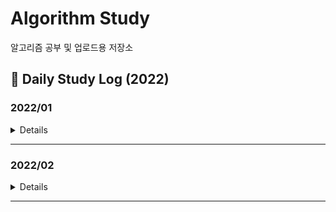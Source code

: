 # Algorithm Study
알고리즘 공부 및 업로드용 저장소

## 📖 Daily Study Log (2022)

### 2022/01
<details value="Details">
<summary>Details</summary>
<div markdown="1">

  |Date|#|Title|Solution|Remarks|
  |:---:|:---:|:---:|:---:|:---:|
  |22/01/01|PG|[여행경로](https://github.com/clap-0/algorithm_study/blob/main/Sources/Programmers/%EC%97%AC%ED%96%89%EA%B2%BD%EB%A1%9C.cpp)|DFS||
  |22/01/02|BOJ 2470|[두 용액](https://github.com/clap-0/algorithm_study/blob/main/Sources/BOJ/2470_%EB%91%90%EC%9A%A9%EC%95%A1.cpp)|이분탐색/투포인터||
  |22/01/03|BOJ 1939|[중량제한](https://github.com/clap-0/algorithm_study/blob/main/Sources/BOJ/1939_%EC%A4%91%EB%9F%89%EC%A0%9C%ED%95%9C.cpp)|다익스트라|유니온파인드 알고리즘으로도 해결 가능|
  |22/01/04|BOJ 3020|[개똥벌레](https://github.com/clap-0/algorithm_study/blob/main/Sources/BOJ/3020_%EA%B0%9C%EB%98%A5%EB%B2%8C%EB%A0%88.cpp)|구간합||
  |22/01/05|BOJ 12015|[가장 긴 증가하는 부분 수열 2](https://github.com/clap-0/algorithm_study/blob/main/Sources/BOJ/12015_%EA%B0%80%EC%9E%A5%EA%B8%B4%EC%A6%9D%EA%B0%80%ED%95%98%EB%8A%94%EB%B6%80%EB%B6%84%EC%88%98%EC%97%B42.cpp)|이분탐색||
  |22/01/06|BOJ 16564|[히오스 프로게이머](https://github.com/clap-0/algorithm_study/blob/main/Sources/BOJ/16564_%ED%9E%88%EC%98%A4%EC%8A%A4%ED%94%84%EB%A1%9C%EA%B2%8C%EC%9D%B4%EB%A8%B8.cpp)|이분탐색||
  |22/01/07|BOJ 3079|[입국심사](https://github.com/clap-0/algorithm_study/blob/main/Sources/BOJ/3079_%EC%9E%85%EA%B5%AD%EC%8B%AC%EC%82%AC.cpp)|이분탐색||
  |22/01/08|PG|[입국심사](https://github.com/clap-0/algorithm_study/blob/main/Sources/Programmers/%EC%9E%85%EA%B5%AD%EC%8B%AC%EC%82%AC.cpp)|이분탐색||
  |22/01/09|BOJ 1072|[게임](https://github.com/clap-0/algorithm_study/blob/main/Sources/BOJ/1072_%EA%B2%8C%EC%9E%84.cpp)|이분탐색||
  |22/01/10|BOJ 1253|[좋다](https://github.com/clap-0/algorithm_study/blob/main/Sources/BOJ/1253_%EC%A2%8B%EB%8B%A4.cpp)|투포인터||
  |22/01/11|BOJ 2022|[사다리](https://github.com/clap-0/algorithm_study/blob/main/Sources/BOJ/2022_%EC%82%AC%EB%8B%A4%EB%A6%AC.cpp)|이분탐색||
  |22/01/12|BOJ 3896|[소수 사이 수열](https://github.com/clap-0/algorithm_study/blob/main/Sources/BOJ/3896_%EC%86%8C%EC%88%98%EC%82%AC%EC%9D%B4%EC%88%98%EC%97%B4.cpp)|소수판별/이분탐색||
  |22/01/13|BOJ 2866|[문자열 잘라내기](https://github.com/clap-0/algorithm_study/blob/main/Sources/BOJ/2866_%EB%AC%B8%EC%9E%90%EC%97%B4%EC%9E%98%EB%9D%BC%EB%82%B4%EA%B8%B0.cpp)|정렬/문자열||
  |22/01/14|BOJ 11687|[팩토리얼 0의 개수](https://github.com/clap-0/algorithm_study/blob/main/Sources/BOJ/11687_%ED%8C%A9%ED%86%A0%EB%A6%AC%EC%96%BC0%EC%9D%98%EA%B0%9C%EC%88%98.cpp)|이분탐색/수학||
  |22/01/15|BOJ 18114|[블랙 프라이데이](https://github.com/clap-0/algorithm_study/blob/main/Sources/BOJ/18114_%EB%B8%94%EB%9E%99%ED%94%84%EB%9D%BC%EC%9D%B4%EB%8D%B0%EC%9D%B4.cpp)|이분탐색/브루트포스||
  |22/01/16|BOJ 9024|[두 수의 합](https://github.com/clap-0/algorithm_study/blob/main/Sources/BOJ/9024_%EB%91%90%EC%88%98%EC%9D%98%ED%95%A9.cpp)|투포인터||
  |22/01/17|BOJ 17179|[케이크 자르기](https://github.com/clap-0/algorithm_study/blob/main/Sources/BOJ/17179_%EC%BC%80%EC%9D%B4%ED%81%AC%EC%9E%90%EB%A5%B4%EA%B8%B0.cpp)|이분탐색/그리디||
  |22/01/18|BOJ 5710|[전기 요금](https://github.com/clap-0/algorithm_study/blob/main/Sources/BOJ/5710_%EC%A0%84%EA%B8%B0%EC%9A%94%EA%B8%88.cpp)|이분탐색/수학||
  |22/01/19|BOJ 14746|[Closest Pair](https://github.com/clap-0/algorithm_study/blob/main/Sources/BOJ/14746_ClosestPair.cpp)|투포인터||
  |22/01/20|PG|[징검다리](https://github.com/clap-0/algorithm_study/blob/main/Sources/Programmers/%EC%A7%95%EA%B2%80%EB%8B%A4%EB%A6%AC.cpp)|이분탐색/그리디|BOJ 17179와 유사한 문제|
  |22/01/21|PG|[가장 먼 노드](https://github.com/clap-0/algorithm_study/blob/main/Sources/Programmers/%EA%B0%80%EC%9E%A5%EB%A8%BC%EB%85%B8%EB%93%9C.cpp)|그래프/BFS||
  |22/01/22|BOJ 14716|[현수막](https://github.com/clap-0/algorithm_study/blob/main/Sources/BOJ/14716_%ED%98%84%EC%88%98%EB%A7%89.cpp)|DFS||
  |22/01/23|BOJ 2668|[숫자고르기](https://github.com/clap-0/algorithm_study/blob/main/Sources/BOJ/2668_%EC%88%AB%EC%9E%90%EA%B3%A0%EB%A5%B4%EA%B8%B0.cpp)|그래프/DFS|DFS로 사이클찾기|
  |22/01/24|PG|[순위](https://github.com/clap-0/algorithm_study/blob/main/Sources/Programmers/%EC%88%9C%EC%9C%84.cpp)|플로이드||
  |22/01/25|BOJ 1806|[부분합](https://github.com/clap-0/algorithm_study/blob/main/Sources/BOJ/1806_%EB%B6%80%EB%B6%84%ED%95%A9.cpp)|투포인터||
  |22/01/26|BOJ 19598|[최소 회의실 개수](https://github.com/clap-0/algorithm_study/blob/main/Sources/BOJ/19598_%EC%B5%9C%EC%86%8C%ED%9A%8C%EC%9D%98%EC%8B%A4%EA%B0%9C%EC%88%98.cpp)|그리디/우선순위큐||
  |22/01/27|BOJ 19640|[화장실의 규칙](https://github.com/clap-0/algorithm_study/blob/main/Sources/BOJ/19640_%ED%99%94%EC%9E%A5%EC%8B%A4%EC%9D%98%EA%B7%9C%EC%B9%99.cpp)|우선순위큐||
  |22/01/28|BOJ 22252|[정보 상인 호석](https://github.com/clap-0/algorithm_study/blob/main/Sources/BOJ/22252_%EC%A0%95%EB%B3%B4%EC%83%81%EC%9D%B8%ED%98%B8%EC%84%9D.cpp)|우선순위큐/해시||
  |22/01/29|BOJ 13975|[파일 합치기3](https://github.com/clap-0/algorithm_study/blob/main/Sources/BOJ/13975_%ED%8C%8C%EC%9D%BC%ED%95%A9%EC%B9%98%EA%B8%B03.cpp)|그리디/우선순위큐||
  |22/01/30|BOJ 14698|[전생했더니 슬라임 연구자였던 건에 대하여 (Hard)](https://github.com/clap-0/algorithm_study/blob/main/Sources/BOJ/14698_%EC%A0%84%EC%83%9D%ED%96%88%EB%8D%94%EB%8B%88%EC%8A%AC%EB%9D%BC%EC%9E%84%20%EC%97%B0%EA%B5%AC%EC%9E%90%EC%98%80%EB%8D%98%EA%B1%B4%EC%97%90%EB%8C%80%ED%95%98%EC%97%AC(Hard).cpp)|그리디/우선순위큐||
  |22/01/31|BOJ 14888|[연산자 끼워넣기](https://github.com/clap-0/algorithm_study/blob/main/Sources/BOJ/14888_%EC%97%B0%EC%82%B0%EC%9E%90%EB%81%BC%EC%9B%8C%EB%84%A3%EA%B8%B0.cpp)|브루트포스/백트래킹||

</div>
</details>

---

### 2022/02
<details value="Details">
  <summary>Details</summary>
  <div markdown="1">
    
  |Date|#|Title|Solution|Remarks|
  |:---:|:---:|:---:|:---:|:---:|
  |22/02/01|BOJ 2502|[떡 먹는 호랑이](https://github.com/clap-0/algorithm_study/blob/main/Sources/BOJ/2502_%EB%96%A1%EB%A8%B9%EB%8A%94%ED%98%B8%EB%9E%91%EC%9D%B4.cpp)|브루트포스||
  |22/02/02|BOJ 19638|[센티와 마법의 뿅망치](https://github.com/clap-0/algorithm_study/blob/main/Sources/BOJ/19638_%EC%84%BC%ED%8B%B0%EC%99%80%EB%A7%88%EB%B2%95%EC%9D%98%EB%BF%85%EB%A7%9D%EC%B9%98.cpp)|우선순위큐||
  |22/02/03|PG|[이중우선순위큐](https://github.com/clap-0/algorithm_study/blob/main/Sources/Programmers/%EC%9D%B4%EC%A4%91%EC%9A%B0%EC%84%A0%EC%88%9C%EC%9C%84%ED%81%90.cpp)|우선순위큐||
  |22/02/04|PG|[소수 찾기](https://github.com/clap-0/algorithm_study/blob/main/Sources/Programmers/%EC%86%8C%EC%88%98%EC%B0%BE%EA%B8%B0.cpp)|브루트포스/소수판별||
  |22/02/05|BOJ 1041|[주사위](https://github.com/clap-0/algorithm_study/blob/main/Sources/BOJ/1041_%EC%A3%BC%EC%82%AC%EC%9C%84.cpp)|수학/그리디||
  |22/02/06|BOJ 12904|[A와 B](https://github.com/clap-0/algorithm_study/blob/main/Sources/BOJ/12904_A%EC%99%80B.cpp)|그리디||
  |22/02/07|BOJ 6087|[레이저 통신](https://github.com/clap-0/algorithm_study/blob/main/Sources/BOJ/6087_%EB%A0%88%EC%9D%B4%EC%A0%80%ED%86%B5%EC%8B%A0.cpp)|다익스트라||
  |22/02/08|BOJ 2042|[구간 합 구하기](https://github.com/clap-0/algorithm_study/blob/main/Sources/BOJ/2042_%EA%B5%AC%EA%B0%84%ED%95%A9%EA%B5%AC%ED%95%98%EA%B8%B0.cpp)|세그먼트 트리/펜윅 트리|*Updated*|
  |22/02/09|BOJ 15824|[너 봄에는 캡사이신이 맛있단다](https://github.com/clap-0/algorithm_study/blob/main/Sources/BOJ/15824_%EB%84%88%EB%B4%84%EC%97%90%EB%8A%94%EC%BA%A1%EC%82%AC%EC%9D%B4%EC%8B%A0%EC%9D%B4%EB%A7%9B%EC%9E%88%EB%8B%A8%EB%8B%A4.cpp)|수학/분할정복|⭐|
  |22/02/10|BOJ 1325|[효율적인 해킹](https://github.com/clap-0/algorithm_study/blob/main/Sources/BOJ/1325_%ED%9A%A8%EC%9C%A8%EC%A0%81%EC%9D%B8%ED%95%B4%ED%82%B9.cpp)|DFS||
  |22/02/11|BOJ 5430|[AC](https://github.com/clap-0/algorithm_study/blob/main/Sources/BOJ/5430_AC.cpp)|구현/덱||
  |22/02/12|BOJ 3015|[오아시스 재결합](https://github.com/clap-0/algorithm_study/blob/main/Sources/BOJ/3015_%EC%98%A4%EC%95%84%EC%8B%9C%EC%8A%A4%EC%9E%AC%EA%B2%B0%ED%95%A9.cpp)|스택||
  |22/02/13|BOJ 2170|[선 긋기](https://github.com/clap-0/algorithm_study/blob/main/Sources/BOJ/2170_%EC%84%A0%EA%B8%8B%EA%B8%B0.cpp)|스위핑/정렬||
  |22/02/14|BOJ 13334|[철로](https://github.com/clap-0/algorithm_study/blob/main/Sources/BOJ/13334_%EC%B2%A0%EB%A1%9C.cpp)|스위핑/우선순위큐||
  |22/02/15|BOJ 17619|[개구리 점프](https://github.com/clap-0/algorithm_study/blob/main/Sources/BOJ/17619_%EA%B0%9C%EA%B5%AC%EB%A6%AC%EC%A0%90%ED%94%84.cpp)|스위핑/유니온파인드||
  |22/02/16|BOJ 15922|[아우으 우아으이야!!](https://github.com/clap-0/algorithm_study/blob/main/Sources/BOJ/15922_%EC%95%84%EC%9A%B0%EC%9C%BC%EC%9A%B0%EC%95%84%EC%9C%BC%EC%9D%B4%EC%95%BC!!.cpp)|스위핑||
  
    
  </div>
</details>
  
  ---
  
